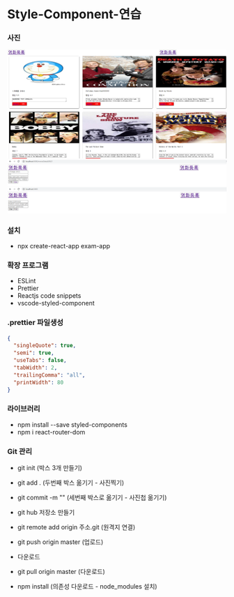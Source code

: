 # Style-Component-연습

### 사진

![list](./list.png)
![detail](./detail.png)
![insert](./insert.png)

### 설치

- npx create-react-app exam-app

### 확장 프로그램

- ESLint
- Prettier
- Reactjs code snippets
- vscode-styled-component

### .prettier 파일생성

```json
{
  "singleQuote": true,
  "semi": true,
  "useTabs": false,
  "tabWidth": 2,
  "trailingComma": "all",
  "printWidth": 80
}
```

### 라이브러리

- npm install --save styled-components
- npm i react-router-dom

### Git 관리

- git init (박스 3개 만들기)
- git add . (두번째 박스 옮기기 - 사진찍기)
- git commit -m "" (세번째 박스로 옮기기 - 사진첩 옮기기)

- git hub 저장소 만들기
- git remote add origin 주소.git (원격지 연결)
- git push origin master (업로드)

- 다운로드
- git pull origin master (다운로드)
- npm install (의존성 다운로드 - node_modules 설치)
